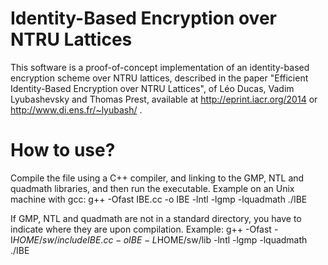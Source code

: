 Identity-Based Encryption over NTRU Lattices
===========

This software is a proof-of-concept implementation of an identity-based encryption scheme over NTRU lattices, described in the paper "Efficient Identity-Based Encryption over NTRU Lattices", of Léo Ducas, Vadim Lyubashevsky and Thomas Prest, available at http://eprint.iacr.org/2014 or http://www.di.ens.fr/~lyubash/ .

How to use?
===========

Compile the file using a C++ compiler, and linking to the GMP, NTL and quadmath libraries, and then run the executable.
Example on an Unix machine with gcc:
g++ -Ofast IBE.cc -o IBE -lntl -lgmp -lquadmath
./IBE


If GMP, NTL and quadmath are not in a standard directory, you have to indicate where they are upon compilation.
Example:
g++ -Ofast -I$HOME/sw/include IBE.cc -o IBE -L$HOME/sw/lib -lntl -lgmp -lquadmath
./IBE
